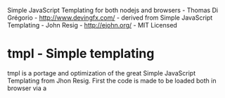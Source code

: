 Simple JavaScript Templating for both nodejs and browsers - Thomas Di Grégorio - http://www.devingfx.com/ - derived from
Simple JavaScript Templating - John Resig - http://ejohn.org/ - MIT Licensed

# tmpl - Simple templating

tmpl is a portage and optimization of the great Simple JavaScript Templating from Jhon Resig.
First the code is made to be loaded both in browser via a <script> tag and in nodejs via require.
Second the templating rules have been exported into a rules array to let developpers create their own rules

## Usage

	var greet = tmpl("Some text and <%=thing%>!");
	myDiv.innerHTML = greet({thing: 'that\'s it'});


## Add a templating rule

Simply add to the `tmpl.rules` Array a hash with 's' (search) and 'r' (replace) props :
	var rule = {s:<RegExp>, r:<string or function>};
	tmpl.rules.push(rule);
Exemple: Find a var tag of form 'text @varname@ text' and replace by the value.

	{
		s: /@(.*?)@/g , 			// Search char '@' then capture everything until another '@' (don't forget the global modifier /./g)
		r: '" + ($1) + "'			// The replace string will be part of the final function code, so you are in a middle of 
	}
									// a javacript string declaration named 'o' ex : var o = "<result of template here>"; return o;
									// So imagine your template is "Doctor @who@ ?" the function code without any replacement
									// will be: var o = "Doctor @who@ !"; return o;
									// Now after our rule is replaced the js code will be: var o = "Doctor " + (who) + " !"; return o;
